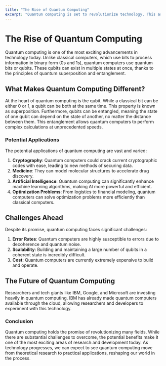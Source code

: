 ```yaml
---
title: "The Rise of Quantum Computing"
excerpt: "Quantum computing is set to revolutionize technology. This article explores its potential and challenges."
---
```


# The Rise of Quantum Computing

Quantum computing is one of the most exciting advancements in technology today. Unlike classical computers, which use bits to process information in binary form (0s and 1s), quantum computers use quantum bits or qubits. These qubits can exist in multiple states at once, thanks to the principles of quantum superposition and entanglement.

## What Makes Quantum Computing Different?

At the heart of quantum computing is the qubit. While a classical bit can be either 0 or 1, a qubit can be both at the same time. This property is known as superposition. Furthermore, qubits can be entangled, meaning the state of one qubit can depend on the state of another, no matter the distance between them. This entanglement allows quantum computers to perform complex calculations at unprecedented speeds.

### Potential Applications

The potential applications of quantum computing are vast and varied:

1. **Cryptography**: Quantum computers could crack current cryptographic codes with ease, leading to new methods of securing data.
2. **Medicine**: They can model molecular structures to accelerate drug discovery.
3. **Artificial Intelligence**: Quantum computing can significantly enhance machine learning algorithms, making AI more powerful and efficient.
4. **Optimization Problems**: From logistics to financial modeling, quantum computers can solve optimization problems more efficiently than classical computers.

## Challenges Ahead

Despite its promise, quantum computing faces significant challenges:

1. **Error Rates**: Quantum computers are highly susceptible to errors due to decoherence and quantum noise.
2. **Scalability**: Building and maintaining a large number of qubits in a coherent state is incredibly difficult.
3. **Cost**: Quantum computers are currently extremely expensive to build and operate.

## The Future of Quantum Computing

Researchers and tech giants like IBM, Google, and Microsoft are investing heavily in quantum computing. IBM has already made quantum computers available through the cloud, allowing researchers and developers to experiment with this technology.

### Conclusion

Quantum computing holds the promise of revolutionizing many fields. While there are substantial challenges to overcome, the potential benefits make it one of the most exciting areas of research and development today. As technology progresses, we can expect to see quantum computing move from theoretical research to practical applications, reshaping our world in the process.
